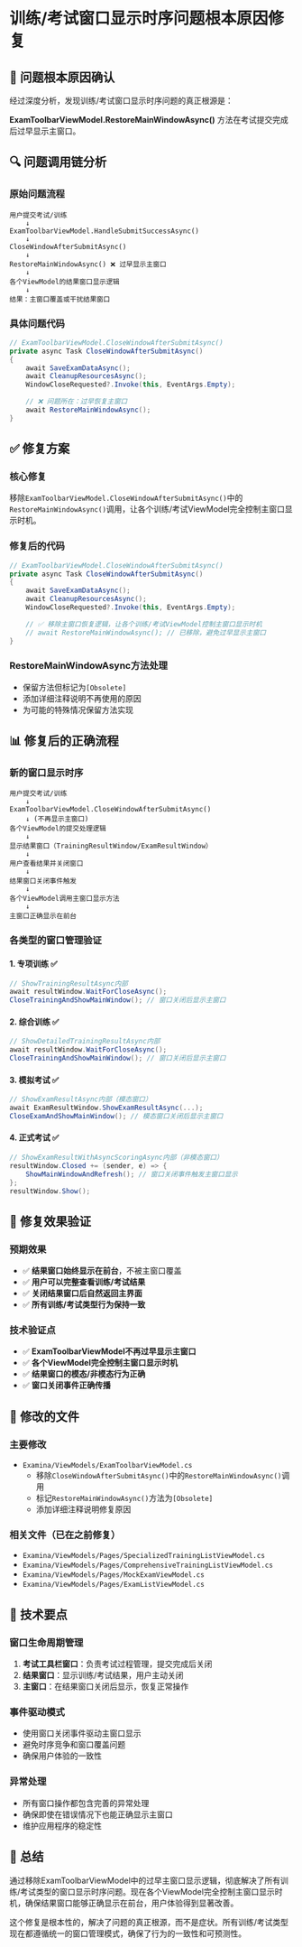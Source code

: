 # 训练/考试窗口显示时序问题根本原因修复

## 🎯 问题根本原因确认

经过深度分析，发现训练/考试窗口显示时序问题的真正根源是：

**ExamToolbarViewModel.RestoreMainWindowAsync()** 方法在考试提交完成后过早显示主窗口。

## 🔍 问题调用链分析

### 原始问题流程
```
用户提交考试/训练
    ↓
ExamToolbarViewModel.HandleSubmitSuccessAsync()
    ↓
CloseWindowAfterSubmitAsync()
    ↓
RestoreMainWindowAsync() ❌ 过早显示主窗口
    ↓
各个ViewModel的结果窗口显示逻辑
    ↓
结果：主窗口覆盖或干扰结果窗口
```

### 具体问题代码
```csharp
// ExamToolbarViewModel.CloseWindowAfterSubmitAsync()
private async Task CloseWindowAfterSubmitAsync()
{
    await SaveExamDataAsync();
    await CleanupResourcesAsync();
    WindowCloseRequested?.Invoke(this, EventArgs.Empty);
    
    // ❌ 问题所在：过早恢复主窗口
    await RestoreMainWindowAsync();
}
```

## ✅ 修复方案

### 核心修复
移除`ExamToolbarViewModel.CloseWindowAfterSubmitAsync()`中的`RestoreMainWindowAsync()`调用，让各个训练/考试ViewModel完全控制主窗口显示时机。

### 修复后的代码
```csharp
// ExamToolbarViewModel.CloseWindowAfterSubmitAsync()
private async Task CloseWindowAfterSubmitAsync()
{
    await SaveExamDataAsync();
    await CleanupResourcesAsync();
    WindowCloseRequested?.Invoke(this, EventArgs.Empty);
    
    // ✅ 移除主窗口恢复逻辑，让各个训练/考试ViewModel控制主窗口显示时机
    // await RestoreMainWindowAsync(); // 已移除，避免过早显示主窗口
}
```

### RestoreMainWindowAsync方法处理
- 保留方法但标记为`[Obsolete]`
- 添加详细注释说明不再使用的原因
- 为可能的特殊情况保留方法实现

## 📊 修复后的正确流程

### 新的窗口显示时序
```
用户提交考试/训练
    ↓
ExamToolbarViewModel.CloseWindowAfterSubmitAsync()
    ↓ (不再显示主窗口)
各个ViewModel的提交处理逻辑
    ↓
显示结果窗口（TrainingResultWindow/ExamResultWindow）
    ↓
用户查看结果并关闭窗口
    ↓
结果窗口关闭事件触发
    ↓
各个ViewModel调用主窗口显示方法
    ↓ 
主窗口正确显示在前台
```

### 各类型的窗口管理验证

#### 1. 专项训练 ✅
```csharp
// ShowTrainingResultAsync内部
await resultWindow.WaitForCloseAsync();
CloseTrainingAndShowMainWindow(); // 窗口关闭后显示主窗口
```

#### 2. 综合训练 ✅
```csharp
// ShowDetailedTrainingResultAsync内部
await resultWindow.WaitForCloseAsync();
CloseTrainingAndShowMainWindow(); // 窗口关闭后显示主窗口
```

#### 3. 模拟考试 ✅
```csharp
// ShowExamResultAsync内部（模态窗口）
await ExamResultWindow.ShowExamResultAsync(...);
CloseExamAndShowMainWindow(); // 模态窗口关闭后显示主窗口
```

#### 4. 正式考试 ✅
```csharp
// ShowExamResultWithAsyncScoringAsync内部（非模态窗口）
resultWindow.Closed += (sender, e) => {
    ShowMainWindowAndRefresh(); // 窗口关闭事件触发主窗口显示
};
resultWindow.Show();
```

## 🎯 修复效果验证

### 预期效果
- ✅ **结果窗口始终显示在前台**，不被主窗口覆盖
- ✅ **用户可以完整查看训练/考试结果**
- ✅ **关闭结果窗口后自然返回主界面**
- ✅ **所有训练/考试类型行为保持一致**

### 技术验证点
- ✅ **ExamToolbarViewModel不再过早显示主窗口**
- ✅ **各个ViewModel完全控制主窗口显示时机**
- ✅ **结果窗口的模态/非模态行为正确**
- ✅ **窗口关闭事件正确传播**

## 📁 修改的文件

### 主要修改
- `Examina/ViewModels/ExamToolbarViewModel.cs`
  - 移除`CloseWindowAfterSubmitAsync()`中的`RestoreMainWindowAsync()`调用
  - 标记`RestoreMainWindowAsync()`方法为`[Obsolete]`
  - 添加详细注释说明修复原因

### 相关文件（已在之前修复）
- `Examina/ViewModels/Pages/SpecializedTrainingListViewModel.cs`
- `Examina/ViewModels/Pages/ComprehensiveTrainingListViewModel.cs`
- `Examina/ViewModels/Pages/MockExamViewModel.cs`
- `Examina/ViewModels/Pages/ExamListViewModel.cs`

## 🔧 技术要点

### 窗口生命周期管理
1. **考试工具栏窗口**：负责考试过程管理，提交完成后关闭
2. **结果窗口**：显示训练/考试结果，用户主动关闭
3. **主窗口**：在结果窗口关闭后显示，恢复正常操作

### 事件驱动模式
- 使用窗口关闭事件驱动主窗口显示
- 避免时序竞争和窗口覆盖问题
- 确保用户体验的一致性

### 异常处理
- 所有窗口操作都包含完善的异常处理
- 确保即使在错误情况下也能正确显示主窗口
- 维护应用程序的稳定性

## 📝 总结

通过移除ExamToolbarViewModel中的过早主窗口显示逻辑，彻底解决了所有训练/考试类型的窗口显示时序问题。现在各个ViewModel完全控制主窗口显示时机，确保结果窗口能够正确显示在前台，用户体验得到显著改善。

这个修复是根本性的，解决了问题的真正根源，而不是症状。所有训练/考试类型现在都遵循统一的窗口管理模式，确保了行为的一致性和可预测性。
